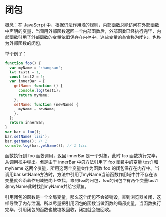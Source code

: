 # 闭包

概念：在 JavaScript 中，根据词法作用域的规则，内部函数总能访问在外部函数中声明的变量，当调用外部函数返回一个内部函数后，外部函数已经执行完毕，内部函数引用了外部函数的变量依旧保存在内存中，这些变量的集合称为闭包，也称为外部函数的闭包。

举个例子：

```js
function foo() {
  var myName = 'zhangsan';
  let test1 = 1;
  const test2 = 2;
  var innerBar = {
    getName: function () {
      console.log(test1);
      return myName;
    },
    setName: function (newName) {
      myName = newName;
    },
  };
  return innerBar;
}
var bar = foo();
bar.setName('lisi');
bar.getName(); // 1
console.log(bar.getName()); // 1 lisi
```

函数执行到 foo 函数调用，返回 innerBar 是一个对象，此时 foo 函数执行完毕，从调用栈中弹出。但是由于 innerBar 中的方法引用了 foo 函数中的变量 test1 和 myName 这两个变量，所用这两个变量会作为函数 foo 的闭包保存在内存中。当调用bar.setName方法时，方法中引用了myName当前函数作用域中并不存在该变量就会沿着作用域链向上查找，来到foo的闭包，foo的闭包中有两个变量test1和myName此时找到myName并给它赋值。

引用闭包的函数是一个全局变量，那么这个闭包不会被销毁，直到浏览器关闭，这样导致了内存泄漏。所以尽量把引用闭包的函数当做函数的局部变量，当函数执行完毕，引用闭包的函数也被垃圾回收，闭包就会被回收。
